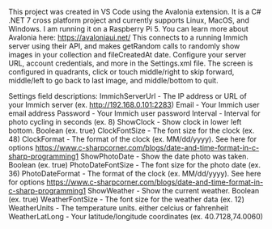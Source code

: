 This project was created in VS Code using the Avalonia extension. It is a C# .NET 7 cross platform project and currently supports Linux, MacOS, and Windows. I am running it on a Raspberry Pi 5. You can learn more about Avalonia here:
https://avaloniaui.net/
This connects to a running Immich server using their API, and makes getRandom calls to randomly show images in your collection and fileCreatedAt date. Configure your server URL, account credentials, and more in the Settings.xml file. The screen is configured in quadrants, click or touch middle/right to skip forward, middle/left to go back to last image, and middle/bottom to quit.

Settings field descriptions:
ImmichServerUrl - The IP address or URL of your Immich server (ex. http://192.168.0.101:2283)
Email - Your Immich user email address
Password - Your Immich user password
Interval - Interval for photo cycling in seconds (ex. 8)
ShowClock - Show clock in lower left bottom. Boolean (ex. true)
ClockFontSize - The font size for the clock (ex. 48)
ClockFormat - The format of the clock (ex. MM/dd/yyyy). See here for options https://www.c-sharpcorner.com/blogs/date-and-time-format-in-c-sharp-programming1
ShowPhotoDate - Show the date photo was taken. Boolean (ex. true)
PhotoDateFontSize - The font size for the photo date (ex. 36)
PhotoDateFormat - The format of the clock (ex. MM/dd/yyyy). See here for options https://www.c-sharpcorner.com/blogs/date-and-time-format-in-c-sharp-programming1
ShowWeather - Show the current weather. Boolean (ex. true)
WeatherFontSize - The font size for the weather data (ex. 12)
WeatherUnits - The temperature units. either celcius or fahrenheit
WeatherLatLong - Your latitude/longitude coordinates (ex. 40.7128,74.0060)
